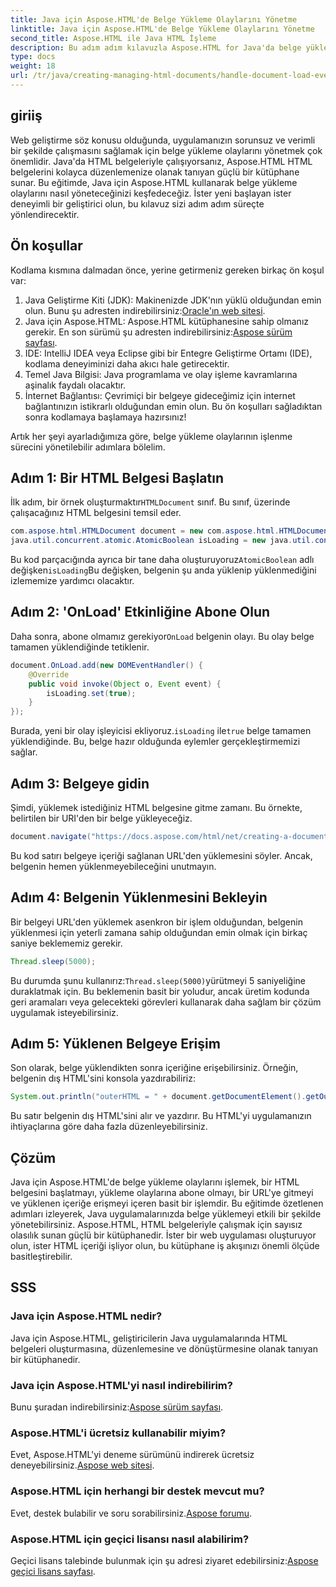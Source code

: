 ```yaml
---
title: Java için Aspose.HTML'de Belge Yükleme Olaylarını Yönetme
linktitle: Java için Aspose.HTML'de Belge Yükleme Olaylarını Yönetme
second_title: Aspose.HTML ile Java HTML İşleme
description: Bu adım adım kılavuzla Aspose.HTML for Java'da belge yükleme olaylarını nasıl yöneteceğinizi öğrenin. Web uygulamalarınızı geliştirin.
type: docs
weight: 18
url: /tr/java/creating-managing-html-documents/handle-document-load-events/
---
```

## giriiş
Web geliştirme söz konusu olduğunda, uygulamanızın sorunsuz ve verimli bir şekilde çalışmasını sağlamak için belge yükleme olaylarını yönetmek çok önemlidir. Java'da HTML belgeleriyle çalışıyorsanız, Aspose.HTML HTML belgelerini kolayca düzenlemenize olanak tanıyan güçlü bir kütüphane sunar. Bu eğitimde, Java için Aspose.HTML kullanarak belge yükleme olaylarını nasıl yöneteceğinizi keşfedeceğiz. İster yeni başlayan ister deneyimli bir geliştirici olun, bu kılavuz sizi adım adım süreçte yönlendirecektir.
## Ön koşullar
Kodlama kısmına dalmadan önce, yerine getirmeniz gereken birkaç ön koşul var:
1.  Java Geliştirme Kiti (JDK): Makinenizde JDK'nın yüklü olduğundan emin olun. Bunu şu adresten indirebilirsiniz:[Oracle'ın web sitesi](https://www.oracle.com/java/technologies/javase-jdk11-downloads.html).
2. Java için Aspose.HTML: Aspose.HTML kütüphanesine sahip olmanız gerekir. En son sürümü şu adresten indirebilirsiniz:[Aspose sürüm sayfası](https://releases.aspose.com/html/java/).
3. IDE: IntelliJ IDEA veya Eclipse gibi bir Entegre Geliştirme Ortamı (IDE), kodlama deneyiminizi daha akıcı hale getirecektir.
4. Temel Java Bilgisi: Java programlama ve olay işleme kavramlarına aşinalık faydalı olacaktır.
5. İnternet Bağlantısı: Çevrimiçi bir belgeye gideceğimiz için internet bağlantınızın istikrarlı olduğundan emin olun.
Bu ön koşulları sağladıktan sonra kodlamaya başlamaya hazırsınız!

Artık her şeyi ayarladığımıza göre, belge yükleme olaylarının işlenme sürecini yönetilebilir adımlara bölelim.
## Adım 1: Bir HTML Belgesi Başlatın
 İlk adım, bir örnek oluşturmaktır`HTMLDocument` sınıf. Bu sınıf, üzerinde çalışacağınız HTML belgesini temsil eder.
```java
com.aspose.html.HTMLDocument document = new com.aspose.html.HTMLDocument();
java.util.concurrent.atomic.AtomicBoolean isLoading = new java.util.concurrent.atomic.AtomicBoolean(false);
```
 Bu kod parçacığında ayrıca bir tane daha oluşturuyoruz`AtomicBoolean` adlı değişken`isLoading`Bu değişken, belgenin şu anda yüklenip yüklenmediğini izlememize yardımcı olacaktır.
## Adım 2: 'OnLoad' Etkinliğine Abone Olun
Daha sonra, abone olmamız gerekiyor`OnLoad` belgenin olayı. Bu olay belge tamamen yüklendiğinde tetiklenir. 
```java
document.OnLoad.add(new DOMEventHandler() {
    @Override
    public void invoke(Object o, Event event) {
        isLoading.set(true);
    }
});
```
 Burada, yeni bir olay işleyicisi ekliyoruz.`isLoading` ile`true` belge tamamen yüklendiğinde. Bu, belge hazır olduğunda eylemler gerçekleştirmemizi sağlar.
## Adım 3: Belgeye gidin
Şimdi, yüklemek istediğiniz HTML belgesine gitme zamanı. Bu örnekte, belirtilen bir URI'den bir belge yükleyeceğiz.
```java
document.navigate("https://docs.aspose.com/html/net/creating-a-document/document.html");
```
Bu kod satırı belgeye içeriği sağlanan URL'den yüklemesini söyler. Ancak, belgenin hemen yüklenmeyebileceğini unutmayın.
## Adım 4: Belgenin Yüklenmesini Bekleyin
Bir belgeyi URL'den yüklemek asenkron bir işlem olduğundan, belgenin yüklenmesi için yeterli zamana sahip olduğundan emin olmak için birkaç saniye beklememiz gerekir. 
```java
Thread.sleep(5000);
```
 Bu durumda şunu kullanırız:`Thread.sleep(5000)`yürütmeyi 5 saniyeliğine duraklatmak için. Bu beklemenin basit bir yoludur, ancak üretim kodunda geri aramaları veya gelecekteki görevleri kullanarak daha sağlam bir çözüm uygulamak isteyebilirsiniz.
## Adım 5: Yüklenen Belgeye Erişim
Son olarak, belge yüklendikten sonra içeriğine erişebilirsiniz. Örneğin, belgenin dış HTML'sini konsola yazdırabiliriz:
```java
System.out.println("outerHTML = " + document.getDocumentElement().getOuterHTML());
```
Bu satır belgenin dış HTML'sini alır ve yazdırır. Bu HTML'yi uygulamanızın ihtiyaçlarına göre daha fazla düzenleyebilirsiniz.
## Çözüm
Java için Aspose.HTML'de belge yükleme olaylarını işlemek, bir HTML belgesini başlatmayı, yükleme olaylarına abone olmayı, bir URL'ye gitmeyi ve yüklenen içeriğe erişmeyi içeren basit bir işlemdir. Bu eğitimde özetlenen adımları izleyerek, Java uygulamalarınızda belge yüklemeyi etkili bir şekilde yönetebilirsiniz.
Aspose.HTML, HTML belgeleriyle çalışmak için sayısız olasılık sunan güçlü bir kütüphanedir. İster bir web uygulaması oluşturuyor olun, ister HTML içeriği işliyor olun, bu kütüphane iş akışınızı önemli ölçüde basitleştirebilir.
## SSS
### Java için Aspose.HTML nedir?
Java için Aspose.HTML, geliştiricilerin Java uygulamalarında HTML belgeleri oluşturmasına, düzenlemesine ve dönüştürmesine olanak tanıyan bir kütüphanedir.
### Java için Aspose.HTML'yi nasıl indirebilirim?
 Bunu şuradan indirebilirsiniz:[Aspose sürüm sayfası](https://releases.aspose.com/html/java/).
### Aspose.HTML'i ücretsiz kullanabilir miyim?
 Evet, Aspose.HTML'yi deneme sürümünü indirerek ücretsiz deneyebilirsiniz.[Aspose web sitesi](https://releases.aspose.com/).
### Aspose.HTML için herhangi bir destek mevcut mu?
 Evet, destek bulabilir ve soru sorabilirsiniz.[Aspose forumu](https://forum.aspose.com/c/html/29).
### Aspose.HTML için geçici lisansı nasıl alabilirim?
 Geçici lisans talebinde bulunmak için şu adresi ziyaret edebilirsiniz:[Aspose geçici lisans sayfası](https://purchase.aspose.com/temporary-license/).